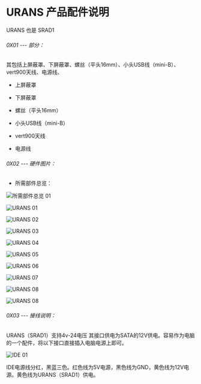 # URANS 产品配件说明

URANS 也是 SRAD1

###### 0X01 --- 部分：

其包括上屏蔽罩、下屏蔽罩、螺丝（平头16mm）、小头USB线（mini-B）、vert900天线、电源线、

* 上屏蔽罩

* 下屏蔽罩

* 螺丝（平头16mm）

* 小头USB线（mini-B）

* vert900天线

* 电源线

###### 0X02 --- 硬件图片：

* 所需部件总览：

![所需部件总览 01](https://s3.amazonaws.com/rfagora/image/img/URANS/URANS00001.JPG)

![URANS 01](https://s3.amazonaws.com/rfagora/image/img/URANS/URANS00002.JPG)

![URANS 02](https://s3.amazonaws.com/rfagora/image/img/URANS/URANS00003.JPG)

![URANS 03](https://s3.amazonaws.com/rfagora/image/img/URANS/URANS00004.JPG)

![URANS 04](https://s3.amazonaws.com/rfagora/image/img/URANS/URANS00005.JPG)

![URANS 05](https://s3.amazonaws.com/rfagora/image/img/URANS/URANS00006.JPG)

![URANS 06](https://s3.amazonaws.com/rfagora/image/img/URANS/URANS00007.JPG)

![URANS 07](https://s3.amazonaws.com/rfagora/image/img/URANS/URANS00008.JPG)

![URANS 08](https://s3.amazonaws.com/rfagora/image/img/URANS/URANS00009.JPG)

![URANS 08](https://s3.amazonaws.com/rfagora/image/img/URANS/URANS00010.JPG)

###### 0X03 --- 接线说明：

URANS（SRAD1）支持4v-24电压
其接口供电为SATA的12V供电。容易作为电脑的一个配件，将以下接口直接插入电脑电源上即可。

![IDE 01](https://s3.amazonaws.com/rfagora/sooof/Development/Protocol/BUS/IDE00001.jpg)

IDE电源线分红，黑蓝三色。红色线为5V电源，黑色线为GND，黄色线为12V电源。黄色线为URANS（SRAD1）供电。
